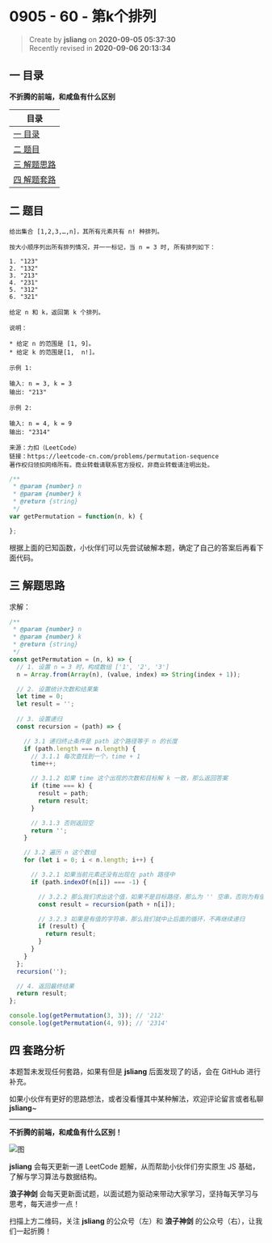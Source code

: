 0905 - 60 - 第k个排列
===

> Create by **jsliang** on **2020-09-05 05:37:30**  
> Recently revised in **2020-09-06 20:13:34**

## 一 目录

**不折腾的前端，和咸鱼有什么区别**

| 目录 |
| --- |
| [一 目录](#chapter-one) |
| [二 题目](#chapter-two) |
| [三 解题思路](#chapter-three) |
| [四 解题套路](#chapter-four) |

## 二 题目



```
给出集合 [1,2,3,…,n]，其所有元素共有 n! 种排列。

按大小顺序列出所有排列情况，并一一标记，当 n = 3 时, 所有排列如下：

1. "123"
2. "132"
3. "213"
4. "231"
5. "312"
6. "321"

给定 n 和 k，返回第 k 个排列。

说明：

* 给定 n 的范围是 [1, 9]。
* 给定 k 的范围是[1,  n!]。

示例 1:

输入: n = 3, k = 3
输出: "213"

示例 2:

输入: n = 4, k = 9
输出: "2314"

来源：力扣（LeetCode）
链接：https://leetcode-cn.com/problems/permutation-sequence
著作权归领扣网络所有。商业转载请联系官方授权，非商业转载请注明出处。
```

```js
/**
 * @param {number} n
 * @param {number} k
 * @return {string}
 */
var getPermutation = function(n, k) {

};
```

根据上面的已知函数，小伙伴们可以先尝试破解本题，确定了自己的答案后再看下面代码。

## 三 解题思路



求解：

```js
/**
 * @param {number} n
 * @param {number} k
 * @return {string}
 */
const getPermutation = (n, k) => {
  // 1. 设置 n = 3 时，构成数组 ['1', '2', '3']
  n = Array.from(Array(n), (value, index) => String(index + 1));

  // 2. 设置统计次数和结果集
  let time = 0;
  let result = '';
  
  // 3. 设置递归
  const recursion = (path) => {

    // 3.1 递归终止条件是 path 这个路径等于 n 的长度
    if (path.length === n.length) {
      // 3.1.1 每次查找到一个，time + 1
      time++;

      // 3.1.2 如果 time 这个出现的次数和目标解 k 一致，那么返回答案
      if (time === k) {
        result = path;
        return result;
      }

      // 3.1.3 否则返回空
      return '';
    }

    // 3.2 遍历 n 这个数组
    for (let i = 0; i < n.length; i++) {

      // 3.2.1 如果当前元素还没有出现在 path 路径中
      if (path.indexOf(n[i]) === -1) {

        // 3.2.2 那么我们求出这个值，如果不是目标路径，那么为 '' 空串，否则为有值的字符串
        const result = recursion(path + n[i]);

        // 3.2.3 如果是有值的字符串，那么我们就中止后面的循环，不再继续递归
        if (result) {
          return result;
        }
      }
    }
  };
  recursion('');

  // 4. 返回最终结果
  return result;
};

console.log(getPermutation(3, 3)); // '212'
console.log(getPermutation(4, 9)); // '2314'
```

## 四 套路分析



本题暂未发现任何套路，如果有但是 **jsliang** 后面发现了的话，会在 GitHub 进行补充。

如果小伙伴有更好的思路想法，或者没看懂其中某种解法，欢迎评论留言或者私聊 **jsliang**~

---

**不折腾的前端，和咸鱼有什么区别！**

![图](https://github.com/LiangJunrong/document-library/blob/master/public-repertory/img/z-index-small.png?raw=true)

**jsliang** 会每天更新一道 LeetCode 题解，从而帮助小伙伴们夯实原生 JS 基础，了解与学习算法与数据结构。

**浪子神剑** 会每天更新面试题，以面试题为驱动来带动大家学习，坚持每天学习与思考，每天进步一点！

扫描上方二维码，关注 **jsliang** 的公众号（左）和 **浪子神剑** 的公众号（右），让我们一起折腾！

